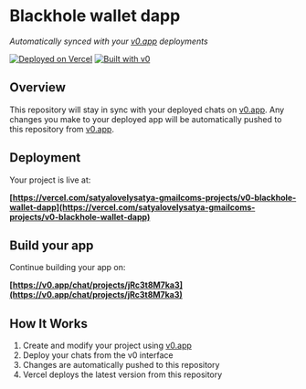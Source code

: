 # Blackhole wallet dapp

*Automatically synced with your [v0.app](https://v0.app) deployments*

[![Deployed on Vercel](https://img.shields.io/badge/Deployed%20on-Vercel-black?style=for-the-badge&logo=vercel)](https://vercel.com/satyalovelysatya-gmailcoms-projects/v0-blackhole-wallet-dapp)
[![Built with v0](https://img.shields.io/badge/Built%20with-v0.app-black?style=for-the-badge)](https://v0.app/chat/projects/jRc3t8M7ka3)

## Overview

This repository will stay in sync with your deployed chats on [v0.app](https://v0.app).
Any changes you make to your deployed app will be automatically pushed to this repository from [v0.app](https://v0.app).

## Deployment

Your project is live at:

**[https://vercel.com/satyalovelysatya-gmailcoms-projects/v0-blackhole-wallet-dapp](https://vercel.com/satyalovelysatya-gmailcoms-projects/v0-blackhole-wallet-dapp)**

## Build your app

Continue building your app on:

**[https://v0.app/chat/projects/jRc3t8M7ka3](https://v0.app/chat/projects/jRc3t8M7ka3)**

## How It Works

1. Create and modify your project using [v0.app](https://v0.app)
2. Deploy your chats from the v0 interface
3. Changes are automatically pushed to this repository
4. Vercel deploys the latest version from this repository